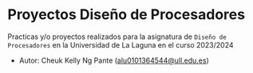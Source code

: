 # Proyectos Diseño de Procesadores
Practicas y/o proyectos realizados para la asignatura de `Diseño de Procesadores` en la Universidad de La Laguna en el curso 2023/2024
* Autor: Cheuk Kelly Ng Pante (alu0101364544@ull.edu.es)
